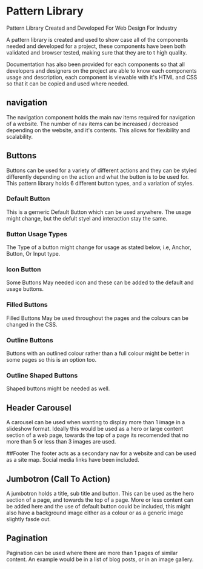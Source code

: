 # Pattern Library
Pattern Library Created and Developed For Web Design For Industry 


A pattern library is created and used to show case all of the components needed and developed for a project, these components have been both validated and browser tested, making sure that they are to t high quality. 

Documentation has also been provided for each components so that all developers and designers on the project are able to know each components usage and description, each component is viewable with it's HTML and CSS so that it can be copied and used where needed. 


## navigation 
The navigation component holds the main nav items required for navigation of a website. The number of nav items can be increased / decreased depending on the website, and it's contents. This allows for flexibility and scalability.



## Buttons
Buttons can be used for a variety of different actions and they can be styled differently depending on the action and what the button is to be used for. This pattern library holds 6 different button types, and a variation of styles.

### Default Button 
This is a gerneric Default Button which can be used anywhere. The usage might change, but the defult styel and interaction stay the same.

### Button Usage Types
The Type of a button might change for usage as stated below, i.e, Anchor, Button, Or Input type.

### Icon Button 
Some Buttons May needed icon and these can be added to the default and usage buttons.

### Filled Buttons
Filled Buttons May be used throughout the pages and the colours can be changed in the CSS.

### Outline Buttons
Buttons with an outlined colour rather than a full colour might be better in some pages so this is an option too.

### Outline Shaped Buttons 
Shaped buttons might be needed as well.




## Header Carousel
A carousel can be used when wanting to display more than 1 image in a slideshow format. Ideally this would be used as a hero or large content section of a web page, towards the top of a page its recomended that no more than 5 or less than 3 images are used. 


 
##Footer
The footer acts as a secondary nav for a website and can be used as a site map. Social media links have been included.




## Jumbotron (Call To Action)
A jumbotron holds a title, sub title and button. This can be used as the hero section of a page, and towards the top of a page. More or less content can be added here and the use of default button could be included, this might also have a background image either as a colour or as a generic image slightly fasde out.



## Pagination
Pagination can be used where there are more than 1 pages of similar content. An example would be in a list of blog posts, or in an image gallery. 
